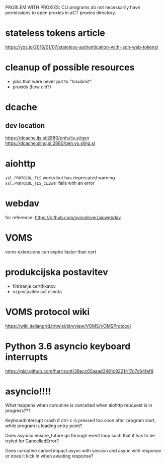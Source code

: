 PROBLEM WITH PROXIES: CLI programs do not necessarily have permissions to
open proxies in aCT proxies directory.


# stateless tokens article
https://yos.io/2016/01/07/stateless-authentication-with-json-web-tokens/

# cleanup of possible resources
- jobs that were never put to "tosubmit"
- proxids (how old?)

# dcache

## dev location
https://dcache.ijs.si:2880/pnfs/ijs.si/gen
https://dcache.sling.si:2880/gen.vo.sling.si

# aiohttp
`ssl.PROTOCOL_TLS` works but has deprecated warning
`ssl.PROTOCOL_TLS_CLIENT` fails with an error

# webdav
for reference:
https://github.com/synodriver/aiowebdav

# VOMS
voms extensions can expire faster than cert



# produkcijska postavitev
- filtriranje certifikatov
- vzpostavitev act clienta





# VOMS protocol wiki
https://wiki.italiangrid.it/twiki/bin/view/VOMS/VOMSProtocol



# Python 3.6 asyncio keyboard interrupts
https://gist.github.com/harrisont/38ecc65aaad3481c9221417d7c64fef8



# asyncio!!!!
What happens when coroutine is cancelled when aiohttp reuquest is in progress???

KeyboardInterrupt crash if ctrl-c is pressed too soon after program start,
while program is loading entry point?

Does asyncio.ensure_future go through event loop such that it has to be
tryied for CancelledError?

Does coroutine cancel impact async with session and async with response or
does it kick in when awaiting response?
